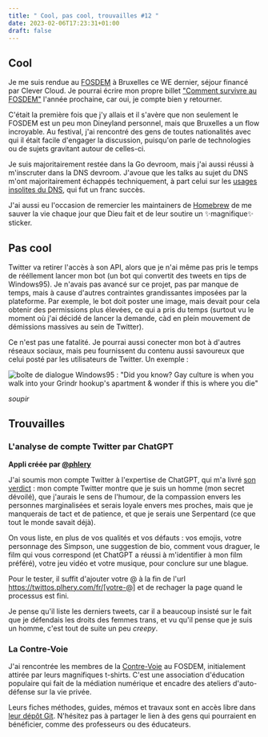 ```yaml
---
title: " Cool, pas cool, trouvailles #12 "
date: 2023-02-06T17:23:31+01:00
draft: false
---
```


## Cool

Je me suis rendue au [FOSDEM](https://fosdem.org/2023/) à Bruxelles ce WE dernier, séjour financé par Clever Cloud. Je pourrai écrire mon propre billet ["Comment survivre au FOSDEM"](https://marcin.juszkiewicz.com.pl/2019/10/15/how-to-survive-fosdem/) l'année prochaine, car oui, je compte bien y retourner.

C'était la première fois que j'y allais et il s'avère que non seulement le FOSDEM est un peu mon Dineyland personnel, mais que Bruxelles a un flow incroyable. Au festival, j'ai rencontré des gens de toutes nationalités avec qui il était facile d'engager la discussion, puisqu'on parle de technologies ou de sujets gravitant autour de celles-ci.

Je suis majoritairement restée dans la Go devroom, mais j'ai aussi réussi à m'inscruter dans la DNS devroom. J'avoue que les talks au sujet du DNS m'ont majoritairement échappés techniquement, à part celui sur les [usages insolites du DNS](https://fosdem.org/2023/schedule/event/dns_bizarre_and_unusual_uses_of_dns/), qui fut un franc succès.

J'ai aussi eu l'occasion de remercier les maintainers de [Homebrew](https://brew.sh/index_fr) de me sauver la vie chaque jour que Dieu fait et de leur soutire un ✨magnifique✨ sticker.

## Pas cool

Twitter va retirer l'accès à son API, alors que je n'ai même pas pris le temps de rééllement lancer mon bot (un bot qui convertit des tweets en tips de Windows95). Je n'avais pas avancé sur ce projet, pas par manque de temps, mais à cause d'autres contraintes grandissantes imposées par la plateforme. Par exemple, le bot doit poster une image, mais devait pour cela obtenir des permissions plus élevées, ce qui a pris du temps (surtout vu le moment où j'ai décidé de lancer la demande, càd en plein mouvement de démissions massives au sein de Twitter).

Ce n'est pas une fatalité. Je pourrai aussi conecter mon bot à d'autres réseaux sociaux, mais peu fournissent du contenu aussi savoureux que celui posté par les utilisateurs de Twitter. Un exemple :

![boîte de dialogue Windows95 : "Did you know? Gay culture is when you walk into your Grindr hookup's apartment & wonder if this is where you die"](/images/bot-cover.jpg)

_*soupir*_

## Trouvailles



### L'analyse de compte Twitter par ChatGPT

**Appli créée par [@phlery](https://twitter.com/plhery)**

J'ai soumis mon compte Twitter à l'expertise de ChatGPT, qui m'a livré [son verdict](https://twittos.plhery.com/fr/JuliaMarchh) : mon compte Twitter montre que je suis un homme (mon secret dévoilé), que j'aurais le sens de l'humour, de la compassion envers les personnes marginalisées et serais loyale envers mes proches, mais que je manquerais de tact et de patience, et que je serais une Serpentard (ce que tout le monde savait déjà).

On vous liste, en plus de vos qualités et vos défauts : vos emojis, votre personnage des Simpson, une suggestion de bio, comment vous draguer, le film qui vous correspond (et ChatGPT a réussi à m'identifier à mon film préféré), votre jeu vidéo et votre musique, pour conclure sur une blague.

Pour le tester, il suffit d'ajouter votre @ à la fin de l'url https://twittos.plhery.com/fr/[votre-@] et de rechager la page quand le processus est fini.

Je pense qu'il liste les derniers tweets, car il a beaucoup insisté sur le fait que je défendais les droits des femmes trans, et vu qu'il pense que je suis un homme, c'est tout de suite un peu _creepy_.

### La Contre-Voie

J'ai rencontrée les membres de la [Contre-Voie](https://lacontrevoie.fr) au FOSDEM, initialement attirée par leurs magnifiques t-shirts. C'est une association d'éducation populaire qui fait de la médiation numérique et encadre des ateliers d'auto-défense sur la vie privée.

Leurs fiches méthodes, guides, mémos et travaux sont en accès libre dans [leur dépôt Git](https://git.42l.fr/42l/sensibilisation/). N'hésitez pas à partager le lien à des gens qui pourraient en bénéficier, comme des professeurs ou des éducateurs.
